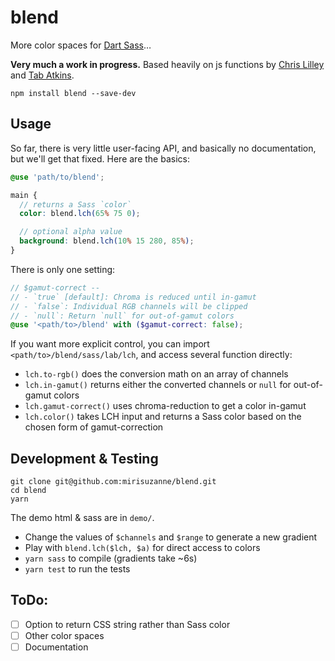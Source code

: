 # blend
More color spaces for [Dart Sass][]…

**Very much a work in progress.**
Based heavily on js functions by
[Chris Lilley](https://svgees.us/)
and [Tab Atkins](https://www.xanthir.com/).

[Dart Sass]: https://sass-lang.com/dart-sass

```
npm install blend --save-dev
```

## Usage

So far, there is very little user-facing API,
and basically no documentation,
but we'll get that fixed.
Here are the basics:

```scss
@use 'path/to/blend';

main {
  // returns a Sass `color`
  color: blend.lch(65% 75 0);

  // optional alpha value
  background: blend.lch(10% 15 280, 85%);
}
```

There is only one setting:

```scss
// $gamut-correct --
// - `true` [default]: Chroma is reduced until in-gamut
// - `false`: Individual RGB channels will be clipped
// - `null`: Return `null` for out-of-gamut colors
@use '<path/to>/blend' with ($gamut-correct: false);
```

If you want more explicit control,
you can import `<path/to>/blend/sass/lab/lch`,
and access several function directly:

- `lch.to-rgb()` does the conversion math on an array of channels
- `lch.in-gamut()` returns either the converted channels
  or `null` for out-of-gamut colors
- `lch.gamut-correct()` uses chroma-reduction to get a color in-gamut
- `lch.color()` takes LCH input and returns a Sass color
  based on the chosen form of gamut-correction

## Development & Testing

```
git clone git@github.com:mirisuzanne/blend.git
cd blend
yarn
```

The demo html & sass are in `demo/`.

- Change the values of `$channels` and `$range`
  to generate a new gradient
- Play with `blend.lch($lch, $a)`
  for direct access to colors
- `yarn sass` to compile (gradients take ~6s)
- `yarn test` to run the tests


## ToDo:

- [ ] Option to return CSS string rather than Sass color
- [ ] Other color spaces
- [ ] Documentation
